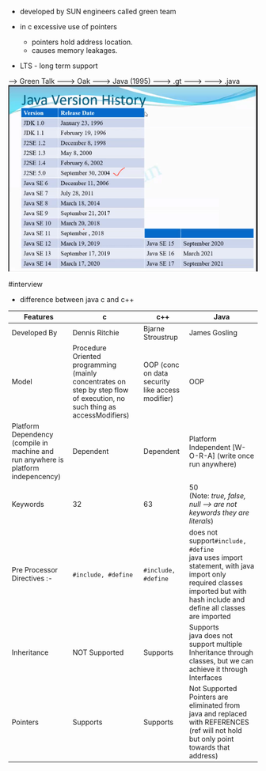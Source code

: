 - developed by SUN engineers called green team
- in c excessive use of pointers
	- pointers hold address location.
	- causes memory leakages.

- LTS - long term support

--> Green Talk ---> Oak ---> Java (1995)
---> .gt            --->         ---> .java 
![javaversions](images/999javaversions.png)


#interview 
- difference between java c and c++


|Features|c|c++|Java|
|---|---|---|---|
|Developed By|Dennis Ritchie|Bjarne Stroustrup|James Gosling|
|Model|Procedure Oriented programming (mainly concentrates on step by step flow of execution, no such thing as accessModifiers)|OOP (conc on data security like access modifier)|OOP|
|Platform Dependency (compile in machine and run anywhere is platform indepencency)|Dependent|Dependent|Platform Independent [W-O-R-A] (write once run anywhere)|
|Keywords|32|63|50 <br> (Note: *true, false, null --> are not keywords they are literals*)|
|Pre Processor Directives :-|`#include, #define`|`#include, #define`|does not support`#include, #define` <br> java uses import statement, with java import only required classes imported but with hash include and define all classes are imported|
|Inheritance|NOT Supported |Supports|Supports <br> java does not support multiple Inheritance through classes, but we can achieve it through Interfaces|
|Pointers|Supports|Supports|Not Supported <br> Pointers are eliminated from java and replaced with REFERENCES (ref will not hold but only point towards that address)|

